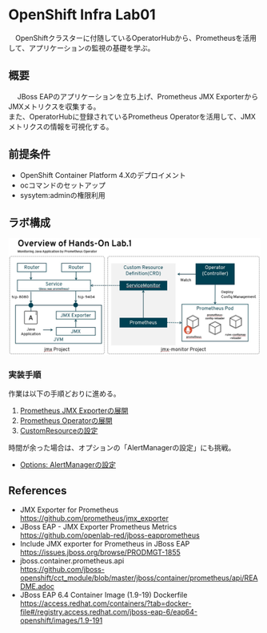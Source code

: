 

# OpenShift Infra Lab01
　OpenShiftクラスターに付随しているOperatorHubから、Prometheusを活用して、アプリケーションの監視の基礎を学ぶ。

## 概要
　
JBoss EAPのアプリケーションを立ち上げ、Prometheus JMX ExporterからJMXメトリクスを収集する。   
また、OperatorHubに登録されているPrometheus Operatorを活用して、JMXメトリクスの情報を可視化する。

## 前提条件
- OpenShift Container Platform 4.Xのデプロイメント
- ocコマンドのセットアップ  
- sysytem:adminの権限利用

## ラボ構成

![Lab01 WorkShop Overview](images/hands-on-overview.jpg "WorkShop Overview")

### 実装手順
作業は以下の手順どおりに進める。

1. [Prometheus JMX Exporterの展開](1_jmx-exporter.md)  
2. [Prometheus Operatorの展開](2_PrometheusOperator.md)  
3. [CustomResourceの設定](3_CustomResource.md)  

時間が余った場合は、オプションの「AlertManagerの設定」にも挑戦。   
* [Options: AlertManagerの設定](4_AlertManager.md)

## References

* JMX Exporter for Prometheus  
https://github.com/prometheus/jmx_exporter  
* JBoss EAP - JMX Exporter Prometheus Metrics  
https://github.com/openlab-red/jboss-eapprometheus  
* Include JMX exporter for Prometheus in JBoss EAP  
https://issues.jboss.org/browse/PRODMGT-1855  
* jboss.container.prometheus.api   
https://github.com/jboss-openshift/cct_module/blob/master/jboss/container/prometheus/api/README.adoc  
* JBoss EAP 6.4 Container Image (1.9-19) Dockerfile   
https://access.redhat.com/containers/?tab=docker-file#/registry.access.redhat.com/jboss-eap-6/eap64-openshift/images/1.9-191  
